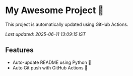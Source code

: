 # My Awesome Project 🚀

This project is automatically updated using GitHub Actions.

_Last updated: 2025-06-11 13:09:15 IST_

## Features
- Auto-update README using Python 🐍
- Auto Git push with GitHub Actions 🤖
